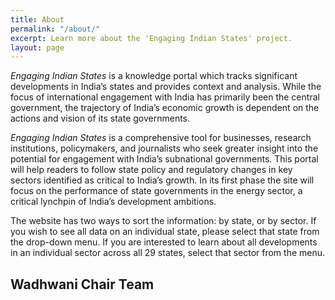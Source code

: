 ```yaml
---
title: About
permalink: "/about/"
excerpt: Learn more about the 'Engaging Indian States' project.
layout: page
---
```


*Engaging Indian States* is a knowledge portal which tracks significant developments in India’s states and provides context and analysis. While the focus of international engagement with India has primarily been the central government, the trajectory of India’s economic growth is dependent on the actions and vision of its state governments.


*Engaging Indian States* is a comprehensive tool for businesses, research institutions, policymakers, and journalists who seek greater insight into the potential for engagement with India’s subnational governments. This portal will help readers to follow state policy and regulatory changes in key sectors identified as critical to India’s growth. In its first phase the site will focus on the performance of state governments in the energy sector, a critical lynchpin of India’s development ambitions.


The website has two ways to sort the information: by state, or by sector. If you wish to see all data on an individual state, please select that state from the drop-down menu. If you are interested to learn about all developments in an individual sector across all 29 states, select that sector from the menu.

<h2 class="sectionTitle">Wadhwani Chair Team</h2>